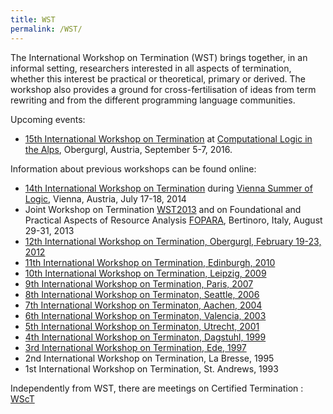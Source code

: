 ```yaml
---
title: WST
permalink: /WST/
---
```


The International Workshop on Termination (WST) brings together, in an informal setting, researchers interested in all aspects of termination, whether this interest be practical or theoretical, primary or derived. The workshop also provides a ground for cross-fertilisation of ideas from term rewriting and from the different programming language communities.

Upcoming events:

-   [15th International Workshop on Termination](http://cl-informatik.uibk.ac.at/events/wst-2016/) at [Computational Logic in the Alps](http://cl-informatik.uibk.ac.at/events/cla-2016/), Obergurgl, Austria, September 5-7, 2016.

Information about previous workshops can be found online:

-   [14th International Workshop on Termination](http://vsl2014.at/wst/) during [Vienna Summer of Logic](http://vsl2014.at/), Vienna, Austria, July 17-18, 2014
-   Joint Workshop on Termination [WST2013](http://www.imn.htwk-leipzig.de/WST2013/) and on Foundational and Practical Aspects of Resource Analysis [FOPARA](http://fopara2013.cs.unibo.it/), Bertinoro, Italy, August 29-31, 2013
-   [12th International Workshop on Termination, Obergurgl, February 19-23, 2012](http://cl-informatik.uibk.ac.at/users/georg/events/wst2012)
-   [11th International Workshop on Termination, Edinburgh, 2010](http://imada.sdu.dk/~petersk/WST2010/)
-   [10th International Workshop on Termination, Leipzig, 2009](http://www.imn.htwk-leipzig.de/wst09/)
-   [9th International Workshop on Termination, Paris, 2007](http://www.lsv.ens-cachan.fr/rdp07/wst.html)
-   [8th International Workshop on Terminaton, Seattle, 2006](http://www.easychair.org/FLoC-06/WST.html)
-   [7th International Workshop on Terminaton, Aachen, 2004](http://www-i2.informatik.rwth-aachen.de/WST04/)
-   [6th International Workshop on Terminaton, Valencia, 2003](http://www.dsic.upv.es/~rdp03/wst/)
-   [5th International Workshop on Terminaton, Utrecht, 2001](http://www.cs.tau.ac.il/~nachumd/wst/index.html)
-   [4th International Workshop on Terminaton, Dagstuhl, 1999](http://verify.rwth-aachen.de/giesl/WST99.html)
-   [3rd International Workshop on Termination, Ede, 1997](http://www-i2.informatik.rwth-aachen.de/giesl/WST97/main.html)
-   2nd International Workshop on Termination, La Bresse, 1995
-   1st International Workshop on Termination, St. Andrews, 1993

Independently from WST, there are meetings on Certified Termination : [WScT](/WScT "wikilink")
